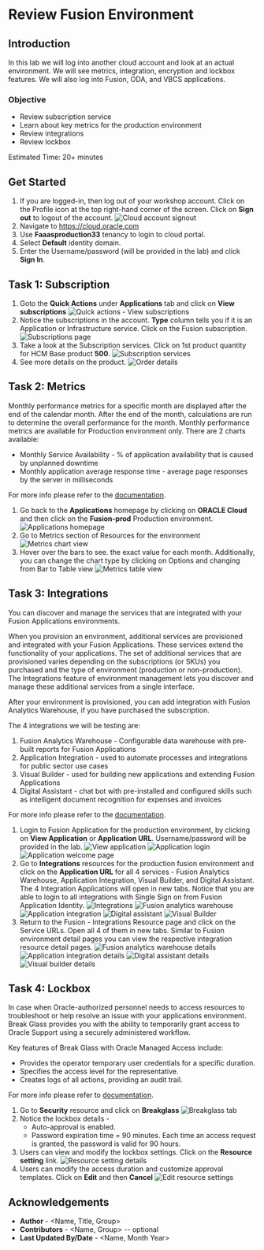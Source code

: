 # Review Fusion Environment

## Introduction
In this lab we will log into another cloud account and look at an actual environment. We will see metrics, integration, encryption and lockbox features. We will also log into Fusion, ODA, and VBCS applications.

### Objective
* Review subscription service
* Learn about key metrics for the production environment 
* Review integrations
* Review lockbox

Estimated Time: 20+ minutes

## Get Started
1. If you are logged-in, then log out of your workshop account. Click on the Profile icon at the top right-hand corner of the screen. Click on **Sign out** to logout of the account.
![Cloud account signout](images/get-started/cloud-account-signout.png)
2. Navigate to https://cloud.oracle.com
3. Use **Faaasproduction33** tenancy to login to cloud portal.
4. Select **Default** identity domain.
5. Enter the Username/password (will be provided in the lab) and click **Sign In**.

## Task 1: Subscription
1. Goto the **Quick Actions** under **Applications** tab and click on **View subscriptions**
![Quick actions - View subscriptions](images/task1/view-subscription.png)
2. Notice the subscriptions in the account. **Type** column tells you if it is an Application or Infrastructure service. Click on the Fusion subscription.
![Subscriptions page](images/task1/subscriptions-page.png)
3. Take a look at the Subscription services. Click on 1st product quantity for HCM Base product **500**.
![Subscription services](images/task1/subscription-services.png)
4. See more details on the product.
![Order details](images/task1/order-details-panel.png)

## Task 2: Metrics
Monthly performance metrics for a specific month are displayed after the end of the calendar month. After the end of the month, calculations are run to determine the overall performance for the month. Monthly performance metrics are available for Production environment only. There are 2 charts available:
- Monthly Service Availability - % of application availability that is caused by unplanned downtime
- Monthly application average response time - average page responses by the server in milliseconds

For more info please refer to the [documentation](https://docs.oracle.com/en-us/iaas/Content/fusion-applications/metrics.htm).

1. Go back to the **Applications** homepage by clicking on **ORACLE Cloud** and then click on the **Fusion-prod** Production environment.
![Applications homepage](images/task2/apps-homepage.png)
2. Go to Metrics section of Resources for the environment
![Metrics chart view](images/task2/metrics-chart-view.png)
3. Hover over the bars to see. the exact value for each month. Additionally, you can change the chart type by clicking on Options and changing from Bar to Table view
![Metrics table view](images/task2/metrics-table-view.png)

## Task 3: Integrations
You can discover and manage the services that are integrated with your Fusion Applications environments. 

When you provision an environment, additional services are provisioned and integrated with your Fusion Applications. These services extend the functionality of your applications. The set of additional services that are provisioned varies depending on the subscriptions (or SKUs) you purchased and the type of environment (production or non-production). The Integrations feature of environment management lets you discover and manage these additional services from a single interface.

After your environment is provisioned, you can add integration with Fusion Analytics Warehouse, if you have purchased the subscription.

The 4 integrations we will be testing are:
1. Fusion Analytics Warehouse - Configurable data warehouse with pre-built reports for Fusion Applications
2. Application Integration - used to automate processes and integrations for public sector use cases
3. Visual Builder - used for building new applications and extending Fusion Applications
4. Digital Assistant - chat bot with pre-installed and configured skills such as intelligent document recognition for expenses and invoices

For more info please refer to the [documentation](https://docs.oracle.com/en-us/iaas/Content/fusion-applications/manage-integrations.htm).

1. Login to Fusion Application for the production environment, by clicking on **View Application** or **Application URL**. Username/password will be provided in the lab.
![View application](images/task3/view-application.png)
![Application login](images/task3/application-login.png)
![Application welcome page](images/task3/application-welcome-page.png)
2. Go to **Integrations** resources for the production fusion environment and click on the **Application URL** for all 4 services - Fusion Analytics Warehouse, Application Integration, Visual Builder, and Digital Assistant. The 4 Integration Applications will open in new tabs. Notice that you are able to login to all integrations with Single Sign on from Fusion Application Identity.
![Integrations](images/task3/integrations-section.png)
![Fusion analytics warehouse](images/task3/fusion-analytics-warehouse.png)
![Application integration](images/task3/application-integration.png)
![Digital assistant](images/task3/digital-assistant.png)
![Visual Builder](images/task3/visual-builder.png)
3. Return to the Fusion - Integrations Resource page and click on the Service URLs. Open all 4 of them in new tabs. Similar to Fusion environment detail pages you can view the respective integration resource detail pages.
![Fusion analytics warehouse details](images/task3/faw-details.png)
![Application integration details](images/task3/application-integration-details.png)
![Digital assistant details](images/task3/digital-assistant-details.png)
![Visual builder details](images/task3/visual-builder-details.png)

## Task 4: Lockbox
In case when Oracle-authorized personnel needs to access resources to troubleshoot or help resolve an issue with your applications environment. Break Glass provides you with the ability to temporarily grant access to Oracle Support using a securely administered workflow.

Key features of Break Glass with Oracle Managed Access include:
- Provides the operator temporary user credentials for a specific duration.
- Specifies the access level for the representative.
- Creates logs of all actions, providing an audit trail.

For more info please refer to [documentation](https://docs.oracle.com/en-us/iaas/Content/fusion-applications/manage-security-break-glass.htm).

1. Go to **Security** resource and click on **Breakglass**
![Breakglass tab](images/task4/breakglass-tab.png)
2. Notice the lockbox details -
    - Auto-approval is enabled. 
    - Password expiration time = 90 minutes. Each time an access request is granted, the password is valid for 90 hours.
3. Users can view and modify the lockbox settings. Click on the **Resource setting** link.
![Resource setting details](images/task4/resource-setting-details.png)
4. Users can modify the access duration and customize approval templates. Click on **Edit** and then **Cancel**
![Edit resource settings](images/task4/edit-resource-settings.png)

## Acknowledgements
* **Author** - <Name, Title, Group>
* **Contributors** -  <Name, Group> -- optional
* **Last Updated By/Date** - <Name, Month Year>
